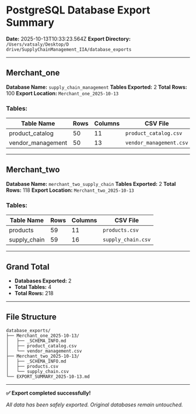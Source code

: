 # PostgreSQL Database Export Summary
**Date:** 2025-10-13T10:33:23.564Z
**Export Directory:** `/Users/vatsaly/Desktop/D drive/SupplyChainManagement_IIA/database_exports`

---

## Merchant_one

**Database Name:** `supply_chain_management`
**Tables Exported:** 2
**Total Rows:** 100
**Export Location:** `Merchant_one_2025-10-13`

### Tables:

| Table Name | Rows | Columns | CSV File |
|------------|------|---------|----------|
| product_catalog | 50 | 11 | `product_catalog.csv` |
| vendor_management | 50 | 13 | `vendor_management.csv` |

---

## Merchant_two

**Database Name:** `merchant_two_supply_chain`
**Tables Exported:** 2
**Total Rows:** 118
**Export Location:** `Merchant_two_2025-10-13`

### Tables:

| Table Name | Rows | Columns | CSV File |
|------------|------|---------|----------|
| products | 59 | 11 | `products.csv` |
| supply_chain | 59 | 16 | `supply_chain.csv` |

---

## Grand Total

- **Databases Exported:** 2
- **Total Tables:** 4
- **Total Rows:** 218

---

## File Structure

```
database_exports/
├── Merchant_one_2025-10-13/
│   ├── _SCHEMA_INFO.md
│   ├── product_catalog.csv
│   └── vendor_management.csv
├── Merchant_two_2025-10-13/
│   ├── _SCHEMA_INFO.md
│   ├── products.csv
│   └── supply_chain.csv
└── EXPORT_SUMMARY_2025-10-13.md
```

---

**✅ Export completed successfully!**

*All data has been safely exported. Original databases remain untouched.*